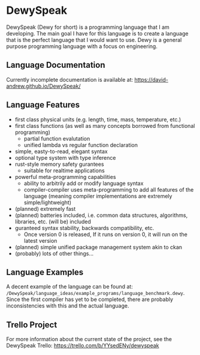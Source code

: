 # DewySpeak
DewySpeak (Dewy for short) is a programming language that I am developing. The main goal I have for this language is to create a language that is the perfect language that I would want to use. Dewy is a general purpose programming language with a focus on engineering.

## Language Documentation
Currently incomplete documentation is available at: https://david-andrew.github.io/DewySpeak/

## Language Features
* first class physical units (e.g. length, time, mass, temperature, etc.)
* first class functions (as well as many concepts borrowed from functional programming)
    * partial function evalutation
    * unified lambda vs regular function declaration
* simple, easty-to-read, elegant syntax
* optional type system with type inference
* rust-style memory safety gurantees
    * suitable for realtime applications
* powerful meta-programming capabilities 
    * ability to arbitrily add or modify language syntax
    * compiler-compiler uses meta-programming to add all features of the language (meaning compiler implementations are extremely simple/lightweight)
* (planned) extremely fast
* (planned) batteries included, i.e. common data structures, algorithms, libraries, etc. (will be) included
* guranteed syntax stability, backwards compatibility, etc.
    * Once version 0 is released, If it runs on version 0, it will run on the latest version
* (planned) simple unified package management system akin to ckan
* (probably) lots of other things...

## Language Examples
A decent example of the language can be found at: `/DewySpeak/language_ideas/example_programs/language_benchmark.dewy`. Since the first compiler has yet to be completed, there are probably inconsistencies with this and the actual language.

## Trello Project
For more information about the current state of the project, see the DewySpeak Trello: https://trello.com/b/YYsedENy/dewyspeak

